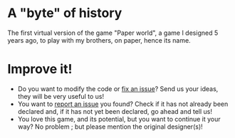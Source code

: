 # A "byte" of history
The first virtual version of the game "Paper world", a game I designed 5 years ago, to play with my brothers, on paper, hence its name.

# Improve it!
- Do you want to modify the code or [fix an issue](https://github.com/WV-Lab/Paper-world/issues)? Send us your ideas, they will be very useful to us!
- You want to [report an issue](https://github.com/WV-Lab/Paper-world/issues) you found? Check if it has not already been declared and, if it has not yet been declared, go ahead and tell us!
- You love this game, and its potential, but you want to continue it your way? No problem ; but please mention the original designer(s)!

